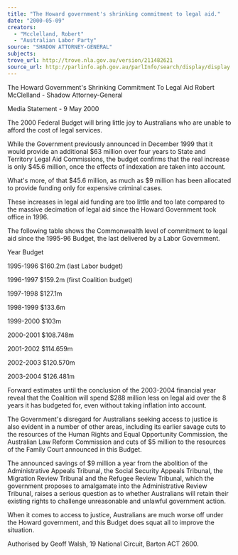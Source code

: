 ```yaml
---
title: "The Howard government's shrinking commitment to legal aid."
date: "2000-05-09"
creators:
  - "Mcclelland, Robert"
  - "Australian Labor Party"
source: "SHADOW ATTORNEY-GENERAL"
subjects:
trove_url: http://trove.nla.gov.au/version/211482621
source_url: http://parlinfo.aph.gov.au/parlInfo/search/display/display.w3p;query=Id%3A%22media/pressrel/G3G16%22
---
```


 The Howard Government's Shrinking Commitment To Legal Aid Robert McClelland - Shadow Attorney-General

 Media Statement - 9 May 2000

 The 2000 Federal Budget will bring little joy to Australians who are unable to afford the cost of legal services.

 While the Government previously announced in December 1999 that it would provide an additional $63 million over four years to State and Territory Legal Aid Commissions, the budget confirms that the real increase is only $45.6 million, once the effects of indexation are taken into account.

 What's more, of that $45.6 million, as much as $9 million has been allocated to provide funding only for expensive criminal cases.

 These increases in legal aid funding are too little and too late compared to the massive decimation of legal aid since the Howard Government took office in 1996.

 The following table shows the Commonwealth level of commitment to legal aid since the 1995-96 Budget, the last delivered by a Labor Government.

 Year Budget

 1995-1996 $160.2m (last Labor budget)

 1996-1997 $159.2m (first Coalition budget)

 1997-1998 $127.1m

 1998-1999 $133.6m

 1999-2000 $103m

 2000-2001 $108.748m

 2001-2002 $114.659m

 2002-2003 $120.570m

 2003-2004 $126.481m

 Forward estimates until the conclusion of the 2003-2004 financial year reveal that the Coalition will spend $288 million less on legal aid over the 8 years it has budgeted for, even without taking inflation into account.

 The Government's disregard for Australians seeking access to justice is also evident in a number of other areas, including its earlier savage cuts to the resources of the Human Rights and Equal Opportunity Commission, the Australian Law Reform Commission and cuts of $5 million to the resources of the Family Court announced in this Budget.

 The announced savings of $9 million a year from the abolition of the Administrative Appeals Tribunal, the Social Security Appeals Tribunal, the Migration Review Tribunal and the Refugee Review Tribunal, which the government proposes to amalgamate into the Administrative Review Tribunal, raises a serious question as to whether Australians will retain their existing rights to challenge unreasonable and unlawful government action.

 When it comes to access to justice, Australians are much worse off under the Howard government, and this Budget does squat all to improve the situation.

 Authorised by Geoff Walsh, 19 National Circuit, Barton ACT 2600.

